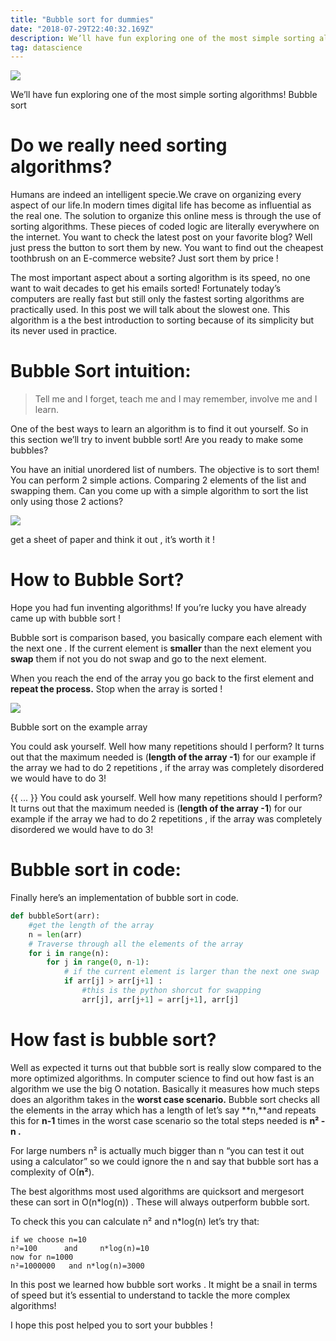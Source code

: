 ```yaml
---
title: "Bubble sort for dummies"
date: "2018-07-29T22:40:32.169Z"
description: We’ll have fun exploring one of the most simple sorting algorithms!
tag: datascience
---
```


![](https://miro.medium.com/max/646/1*xBNaUDWTVnNIvMTrpS00yQ.png)

We’ll have fun exploring one of the most simple sorting algorithms! Bubble sort

# Do we really need sorting algorithms?

Humans are indeed an intelligent specie.We crave on organizing every aspect of our life.In modern times digital life has become as influential as the real one. The solution to organize this online mess is through the use of sorting algorithms. These pieces of coded logic are literally everywhere on the internet. You want to check the latest post on your favorite blog? Well just press the button to sort them by new. You want to find out the cheapest toothbrush on an E-commerce website? Just sort them by price !

The most important aspect about a sorting algorithm is its speed, no one want to wait decades to get his emails sorted! Fortunately today’s computers are really fast but still only the fastest sorting algorithms are practically used. In this post we will talk about the slowest one. This algorithm is a the best introduction to sorting because of its simplicity but its never used in practice.

# Bubble Sort intuition:

> Tell me and I forget, teach me and I may remember, involve me and I learn.

One of the best ways to learn an algorithm is to find it out yourself. So in this section we’ll try to invent bubble sort! Are you ready to make some bubbles?

You have an initial unordered list of numbers. The objective is to sort them! You can perform 2 simple actions. Comparing 2 elements of the list and swapping them. Can you come up with a simple algorithm to sort the list only using those 2 actions?

![](https://miro.medium.com/max/700/1*0KdjgvLQe9GPiFaaNmtZhA.png)

get a sheet of paper and think it out , it’s worth it !

# How to Bubble Sort?

Hope you had fun inventing algorithms! If you’re lucky you have already came up with bubble sort !

Bubble sort is comparison based, you basically compare each element with the next one . If the current element is  **smaller**  than the next element you  **swap**  them if not you do not swap and go to the next element.

When you reach the end of the array you go back to the first element and  **repeat the process.** Stop when the array is sorted !

![](https://miro.medium.com/max/700/1*UNPQJvW5wsVocu4NrO5cmA.png)

Bubble sort on the example array

You could ask yourself. Well how many repetitions should I perform? It turns out that the maximum needed is (**length of the array -1**) for our example if the array we had to do 2 repetitions , if the array was completely disordered we would have to do 3!

{{ ... }}
You could ask yourself. Well how many repetitions should I perform? It turns out that the maximum needed is (**length of the array -1**) for our example if the array we had to do 2 repetitions , if the array was completely disordered we would have to do 3!

# Bubble sort in code:

Finally here’s an implementation of bubble sort in code.
```python
def bubbleSort(arr):
    #get the length of the array
    n = len(arr)
    # Traverse through all the elements of the array
    for i in range(n):
        for j in range(0, n-1):
            # if the current element is larger than the next one swap
            if arr[j] > arr[j+1] :
                #this is the python shorcut for swapping
                arr[j], arr[j+1] = arr[j+1], arr[j]
```
# How fast is bubble sort?

Well as expected it turns out that bubble sort is really slow compared to the more optimized algorithms. In computer science to find out how fast is an algorithm we use the big O notation. Basically it measures how much steps does an algorithm takes in the  **worst case scenario.** Bubble sort checks all the elements in the array which has a length of let’s say  **n,**and repeats this for  **n-1**  times in the worst case scenario so the total steps needed is  **n² -n .**

For large numbers n² is actually much bigger than n “you can test it out using a calculator” so we could ignore the n and say that bubble sort has a complexity of O(**n²**).

The best algorithms most used algorithms are quicksort and mergesort these can sort in O(n*log(n)) . These will always outperform bubble sort.

To check this you can calculate n² and n*log(n) let’s try that:
```
if we choose n=10
n²=100      and     n*log(n)=10
now for n=1000
n²=1000000   and n*log(n)=3000
```

In this post we learned how bubble sort works . It might be a snail in terms of speed but it’s essential to understand to tackle the more complex algorithms!

I hope this post helped you to sort your bubbles !